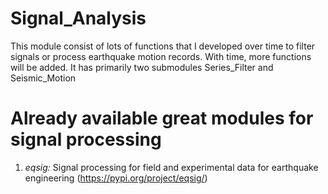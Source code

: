 # Signal_Analysis
This module consist of lots of functions that I developed over time to filter signals or process earthquake motion records. With time, more functions will be added. It has primarily two submodules Series_Filter and Seismic_Motion  

# Already available great modules for signal processing 

1) *eqsig:* Signal processing for field and experimental data for earthquake engineering (https://pypi.org/project/eqsig/)
